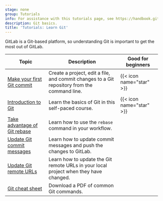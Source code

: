 ```yaml
---
stage: none
group: Tutorials
info: For assistance with this tutorials page, see https://handbook.gitlab.com/handbook/product/ux/technical-writing/#assignments-to-other-projects-and-subjects.
description: Git basics.
title: 'Tutorials: Learn Git'
---
```


GitLab is a Git-based platform, so understanding Git is important to get
the most out of GitLab.

| Topic | Description | Good for beginners |
|-------|-------------|--------------------|
| [Make your first Git commit](make_first_git_commit/_index.md) | Create a project, edit a file, and commit changes to a Git repository from the command line. | {{< icon name="star" >}} |
| [Introduction to Git](https://university.gitlab.com/courses/introduction-to-git) | Learn the basics of Git in this self-paced course. | {{< icon name="star" >}} |
| [Take advantage of Git rebase](https://about.gitlab.com/blog/2022/10/06/take-advantage-of-git-rebase/) | Learn how to use the `rebase` command in your workflow. | |
| [Update Git commit messages](update_commit_messages/_index.md) | Learn how to update commit messages and push the changes to GitLab. | |
| [Update Git remote URLs](update_git_remote_url/_index.md) | Learn how to update the Git remote URLs in your local project when they have changed. | |
| [Git cheat sheet](https://about.gitlab.com/images/press/git-cheat-sheet.pdf) | Download a PDF of common Git commands. | |
